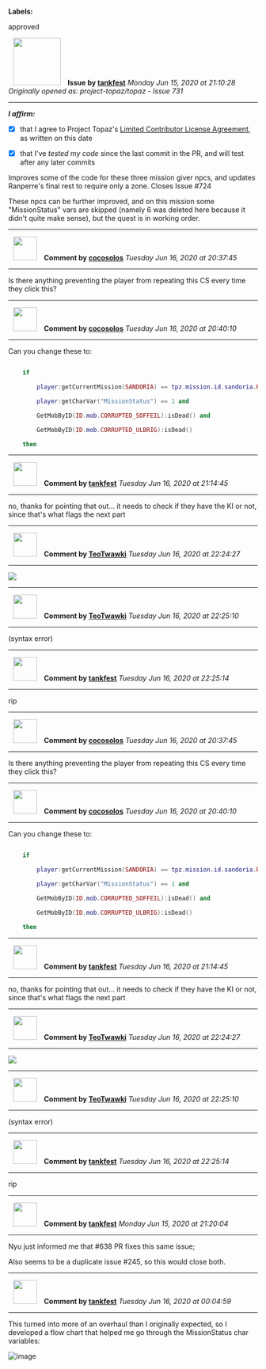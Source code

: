 **Labels:**

approved



<a href="https://github.com/tankfest"><img src="https://avatars1.githubusercontent.com/u/37684138?v=4" width="96" height="96" hspace="10"></img></a> **Issue by [tankfest](https://github.com/tankfest)**
_Monday Jun 15, 2020 at 21:10:28_
_Originally opened as: project-topaz/topaz - Issue 731_

----

<!-- place 'x' mark between square [] brackets to affirm: -->
**_I affirm:_**
- [x] that I agree to Project Topaz's [Limited Contributor License Agreement](http://project-topaz.com/blob/release/CONTRIBUTOR_AGREEMENT.md), as written on this date
- [x] that I've _tested my code_ since the last commit in the PR, and will test after any later commits

Improves some of the code for these three mission giver npcs, and updates Ranperre's final rest to require only a zone.  Closes Issue #724 

These npcs can be further improved, and on this mission some "MissionStatus" vars are skipped (namely 6 was deleted here because it didn't quite make sense), but the quest is in working order.


----
<a href="https://github.com/cocosolos"><img src="https://avatars2.githubusercontent.com/u/2593549?v=4" width="48" height="48" hspace="10"></img></a> **Comment by [cocosolos](https://github.com/cocosolos)**
_Tuesday Jun 16, 2020 at 20:37:45_

----

Is there anything preventing the player from repeating this CS every time they click this?


----
<a href="https://github.com/cocosolos"><img src="https://avatars2.githubusercontent.com/u/2593549?v=4" width="48" height="48" hspace="10"></img></a> **Comment by [cocosolos](https://github.com/cocosolos)**
_Tuesday Jun 16, 2020 at 20:40:10_

----

Can you change these to:
```lua
    if
        player:getCurrentMission(SANDORIA) == tpz.mission.id.sandoria.RANPERRE_S_FINAL_REST and
        player:getCharVar("MissionStatus") == 1 and
        GetMobByID(ID.mob.CORRUPTED_SOFFEIL):isDead() and
        GetMobByID(ID.mob.CORRUPTED_ULBRIG):isDead()
    then
```


----
<a href="https://github.com/tankfest"><img src="https://avatars1.githubusercontent.com/u/37684138?v=4" width="48" height="48" hspace="10"></img></a> **Comment by [tankfest](https://github.com/tankfest)**
_Tuesday Jun 16, 2020 at 21:14:45_

----

no, thanks for pointing that out... it needs to check if they have the KI or not, since that's what flags the next part


----
<a href="https://github.com/TeoTwawki"><img src="https://avatars0.githubusercontent.com/u/6871475?v=4" width="48" height="48" hspace="10"></img></a> **Comment by [TeoTwawki](https://github.com/TeoTwawki)**
_Tuesday Jun 16, 2020 at 22:24:27_

----

![](https://i.pinimg.com/236x/b8/bc/9d/b8bc9dd3b884e7198236d559f417f37d--dude-wheres-my-car-movie-lines.jpg)


----
<a href="https://github.com/TeoTwawki"><img src="https://avatars0.githubusercontent.com/u/6871475?v=4" width="48" height="48" hspace="10"></img></a> **Comment by [TeoTwawki](https://github.com/TeoTwawki)**
_Tuesday Jun 16, 2020 at 22:25:10_

----

(syntax error)


----
<a href="https://github.com/tankfest"><img src="https://avatars1.githubusercontent.com/u/37684138?v=4" width="48" height="48" hspace="10"></img></a> **Comment by [tankfest](https://github.com/tankfest)**
_Tuesday Jun 16, 2020 at 22:25:14_

----

rip


----
<a href="https://github.com/cocosolos"><img src="https://avatars2.githubusercontent.com/u/2593549?v=4" width="48" height="48" hspace="10"></img></a> **Comment by [cocosolos](https://github.com/cocosolos)**
_Tuesday Jun 16, 2020 at 20:37:45_

----

Is there anything preventing the player from repeating this CS every time they click this?


----
<a href="https://github.com/cocosolos"><img src="https://avatars2.githubusercontent.com/u/2593549?v=4" width="48" height="48" hspace="10"></img></a> **Comment by [cocosolos](https://github.com/cocosolos)**
_Tuesday Jun 16, 2020 at 20:40:10_

----

Can you change these to:
```lua
    if
        player:getCurrentMission(SANDORIA) == tpz.mission.id.sandoria.RANPERRE_S_FINAL_REST and
        player:getCharVar("MissionStatus") == 1 and
        GetMobByID(ID.mob.CORRUPTED_SOFFEIL):isDead() and
        GetMobByID(ID.mob.CORRUPTED_ULBRIG):isDead()
    then
```


----
<a href="https://github.com/tankfest"><img src="https://avatars1.githubusercontent.com/u/37684138?v=4" width="48" height="48" hspace="10"></img></a> **Comment by [tankfest](https://github.com/tankfest)**
_Tuesday Jun 16, 2020 at 21:14:45_

----

no, thanks for pointing that out... it needs to check if they have the KI or not, since that's what flags the next part


----
<a href="https://github.com/TeoTwawki"><img src="https://avatars0.githubusercontent.com/u/6871475?v=4" width="48" height="48" hspace="10"></img></a> **Comment by [TeoTwawki](https://github.com/TeoTwawki)**
_Tuesday Jun 16, 2020 at 22:24:27_

----

![](https://i.pinimg.com/236x/b8/bc/9d/b8bc9dd3b884e7198236d559f417f37d--dude-wheres-my-car-movie-lines.jpg)


----
<a href="https://github.com/TeoTwawki"><img src="https://avatars0.githubusercontent.com/u/6871475?v=4" width="48" height="48" hspace="10"></img></a> **Comment by [TeoTwawki](https://github.com/TeoTwawki)**
_Tuesday Jun 16, 2020 at 22:25:10_

----

(syntax error)


----
<a href="https://github.com/tankfest"><img src="https://avatars1.githubusercontent.com/u/37684138?v=4" width="48" height="48" hspace="10"></img></a> **Comment by [tankfest](https://github.com/tankfest)**
_Tuesday Jun 16, 2020 at 22:25:14_

----

rip


----
<a href="https://github.com/tankfest"><img src="https://avatars1.githubusercontent.com/u/37684138?v=4" width="48" height="48" hspace="10"></img></a> **Comment by [tankfest](https://github.com/tankfest)**
_Monday Jun 15, 2020 at 21:20:04_

----

Nyu just informed me that #638 PR fixes this same issue;
Also seems to be a duplicate issue #245, so this would close both.


----
<a href="https://github.com/tankfest"><img src="https://avatars1.githubusercontent.com/u/37684138?v=4" width="48" height="48" hspace="10"></img></a> **Comment by [tankfest](https://github.com/tankfest)**
_Tuesday Jun 16, 2020 at 00:04:59_

----

This turned into more of an overhaul than I originally expected, so I developed a flow chart that helped me go through the MissionStatus char variables:
![image](https://user-images.githubusercontent.com/37684138/84717308-56532c00-af2a-11ea-8626-c183f98eefae.png)

